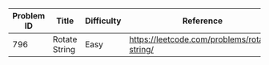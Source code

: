 | Problem ID | Title | Difficulty | Reference
| --- | --- | --- | ---
| 796 | Rotate String | Easy | https://leetcode.com/problems/rotate-string/
